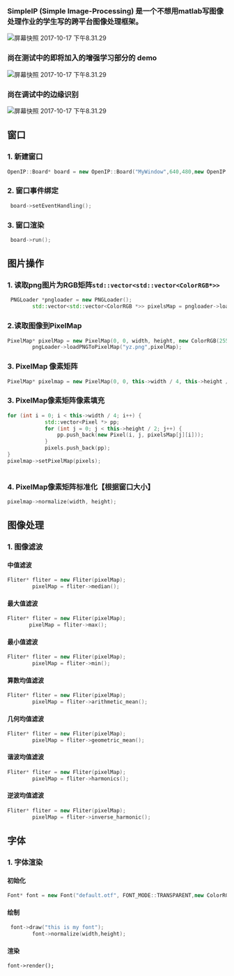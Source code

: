 ### SimpleIP (Simple Image-Processing) 是一个不想用matlab写图像处理作业的学生写的跨平台图像处理框架。

![屏幕快照 2017-10-17 下午8.31.29](https://raw.githubusercontent.com/nerososft/SimpleIP/master/屏幕快照%202017-10-18%20下午4.15.18.png)

### 尚在测试中的即将加入的增强学习部分的 demo
![屏幕快照 2017-10-17 下午8.31.29](https://raw.githubusercontent.com/nerososft/SimpleIP/master/%E5%B1%8F%E5%B9%95%E5%BF%AB%E7%85%A7%202017-10-20%20%E4%B8%8B%E5%8D%882.32.19.png)
### 尚在调试中的边缘识别
![屏幕快照 2017-10-17 下午8.31.29](https://raw.githubusercontent.com/nerososft/SimpleIP/master/%E5%B1%8F%E5%B9%95%E5%BF%AB%E7%85%A7%202017-10-20%20%E4%B8%8B%E5%8D%8810.01.40.png)

## 窗口

### 1. 新建窗口

```c++
OpenIP::Board* board = new OpenIP::Board("MyWindow",640,480,new OpenIP::ColorRGB(255,255,255));
```

### 2. 窗口事件绑定

```c++
 board->setEventHandling();
```

### 3. 窗口渲染

```c++
 board->run();
```



##  图片操作

### 1. 读取png图片为RGB矩阵`std::vector<std::vector<ColorRGB*>>`

```c++
 PNGLoader *pngloader = new PNGLoader();
        std::vector<std::vector<ColorRGB *>> pixelsMap = pngloader->loadPNG("yz.png");
```

### 2.读取图像到PixelMap

```c++
PixelMap* pixelMap = new PixelMap(0, 0, width, height, new ColorRGB(255, 255, 255));
        pngLoader->loadPNGToPixelMap("yz.png",pixelMap);
```



### 3. PixelMap 像素矩阵

```c++
PixelMap* pixelmap = new PixelMap(0, 0, this->width / 4, this->height / 2, new ColorRGB(255, 255, 255));
```

### 3. PixelMap像素矩阵像素填充

```c++
for (int i = 0; i < this->width / 4; i++) {
            std::vector<Pixel *> pp;
            for (int j = 0; j < this->height / 2; j++) {
                pp.push_back(new Pixel(i, j, pixelsMap[j][i]));
            }
            pixels.push_back(pp);
}
pixelmap->setPixelMap(pixels);
        
```

### 4. PixelMap像素矩阵标准化【根据窗口大小】

```c++
pixelmap->normalize(width, height);
```

## 图像处理

### 1. 图像滤波

#### 中值滤波

```c++
Fliter* fliter = new Fliter(pixelMap);
        pixelMap = fliter->median();
```

#### 最大值滤波

```c++
Fliter* fliter = new Fliter(pixelMap);
       pixelMap = fliter->max();
```



#### 最小值滤波

```c++
Fliter* fliter = new Fliter(pixelMap);
        pixelMap = fliter->min();
```



#### 算数均值滤波

```c++
Fliter* fliter = new Fliter(pixelMap);
        pixelMap = fliter->arithmetic_mean();
```



#### 几何均值滤波

```c++
Fliter* fliter = new Fliter(pixelMap);
        pixelMap = fliter->geometric_mean();
```



#### 谐波均值滤波

```c++
Fliter* fliter = new Fliter(pixelMap);
        pixelMap = fliter->harmonics();
```



#### 逆波均值滤波

```c++
Fliter* fliter = new Fliter(pixelMap);
        pixelMap = fliter->inverse_harmonic();
```

## 字体

### 1. 字体渲染

#### 初始化

```c++
Font* font = new Font("default.otf", FONT_MODE::TRANSPARENT,new ColorRGB(255,255,255), new ColorRGB(0,255,0), 500, 500,100, 200);
```

#### 绘制

```c++
 font->draw("this is my font");
        font->normalize(width,height);
```

#### 渲染

```
font->render();
```

